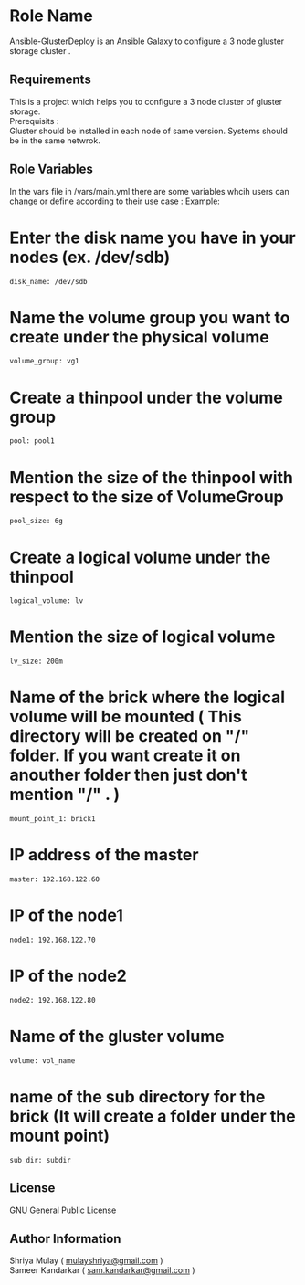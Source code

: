 Role Name
=========

Ansible-GlusterDeploy is an Ansible Galaxy to configure a 3 node gluster storage cluster . 

Requirements
------------

This is a project which helps you to configure a 3 node cluster of gluster storage. <br>
Prerequisits :<br>
Gluster should be installed in each node of same version.
Systems should be in the same netwrok.

Role Variables
--------------
In the vars file in /vars/main.yml there are some variables whcih users can change or define according to their use case :
Example: 
 # Enter the disk name you have in your nodes (ex. /dev/sdb)
    disk_name: /dev/sdb
    
 # Name the volume group you want to create under the physical volume
    volume_group: vg1

 # Create a thinpool under the volume group
    pool: pool1

 # Mention the size of the thinpool with respect to the size of VolumeGroup
    pool_size: 6g

 # Create a logical volume under the thinpool
    logical_volume: lv

 # Mention the size of logical volume
    lv_size: 200m

 # Name of the brick where the logical volume will be mounted ( This directory will be created on "/" folder. If you want create it on anouther folder then just don't mention "/" .  )
    mount_point_1: brick1

 # IP address of the master 
    master: 192.168.122.60

 # IP of the node1 
    node1: 192.168.122.70

 # IP of the node2
    node2: 192.168.122.80

 # Name of the gluster volume
    volume: vol_name

 # name of the sub directory for the brick (It will create a folder under the mount point)
    sub_dir: subdir

License
-------
GNU General Public License

Author Information
------------------
Shriya Mulay ( mulayshriya@gmail.com ) <br>
Sameer Kandarkar ( sam.kandarkar@gmail.com )
